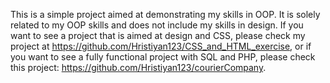 This is a simple project aimed at demonstrating my skills in OOP. It is solely related to my OOP skills and does not include my skills in design. If you want to see a project that is aimed at design and CSS, please check my project at https://github.com/Hristiyan123/CSS_and_HTML_exercise, or if you want to see a fully functional project with SQL and PHP, please check this project: https://github.com/Hristiyan123/courierCompany.
